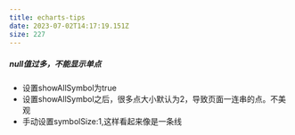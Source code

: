 ```yaml
---
title: echarts-tips
date: 2023-07-02T14:17:19.151Z
size: 227
---
```

##### null值过多，不能显示单点
- 设置showAllSymbol为true
- 设置showAllSymbol之后，很多点大小默认为2，导致页面一连串的点。不美观
- 手动设置symbolSize:1,这样看起来像是一条线


